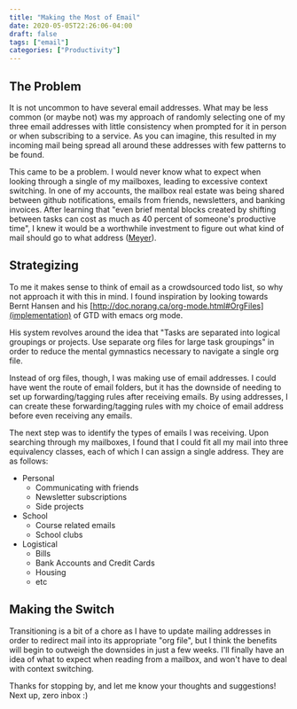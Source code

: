 ```yaml
---
title: "Making the Most of Email"
date: 2020-05-05T22:26:06-04:00
draft: false
tags: ["email"]
categories: ["Productivity"]
---
```


## The Problem

It is not uncommon to have several email addresses. What may be less common (or maybe not) was my approach of randomly selecting one of my three email addresses with little consistency when prompted for it in person or when subscribing to a service. As you can imagine, this resulted in my incoming mail being spread all around these addresses with few patterns to be found.

This came to be a problem. I would never know what to expect when looking through a single of my mailboxes, leading to excessive context switching. In one of my accounts, the mailbox real estate was being shared between github notifications, emails from friends, newsletters, and banking invoices. After learning that "even brief mental blocks created by shifting between tasks can cost as much as 40 percent of someone's productive time", I knew it would be a worthwhile investment to figure out what kind of mail should go to what address ([Meyer](https://www.apa.org/research/action/multitask)).

## Strategizing

To me it makes sense to think of email as a crowdsourced todo list, so why not approach it with this in mind. I found inspiration by looking towards Bernt Hansen and his [http://doc.norang.ca/org-mode.html#OrgFiles](implementation) of GTD with emacs org mode.

His system revolves around the idea that "Tasks are separated into logical groupings or projects. Use separate org files for large task groupings" in order to reduce the mental gymnastics necessary to navigate a single org file.

Instead of org files, though, I was making use of email addresses. I could have went the route of email folders, but it has the downside of needing to set up forwarding/tagging rules after receiving emails. By using addresses, I can create these forwarding/tagging rules with my choice of email address before even receiving any emails.

The next step was to identify the types of emails I was receiving. Upon searching through my mailboxes, I found that I could fit all my mail into three equivalency classes, each of which I can assign a single address. They are as follows:

- Personal
  - Communicating with friends
  - Newsletter subscriptions
  - Side projects
- School
    - Course related emails
    - School clubs
- Logistical
    - Bills
    - Bank Accounts and Credit Cards
    - Housing
    - etc

## Making the Switch

Transitioning is a bit of a chore as I have to update mailing addresses in order to redirect mail into its appropriate "org file", but I think the benefits will begin to outweigh the downsides in just a few weeks. I'll finally have an idea of what to expect when reading from a mailbox, and won't have to deal with context switching.

Thanks for stopping by, and let me know your thoughts and suggestions! Next up, zero inbox :)
